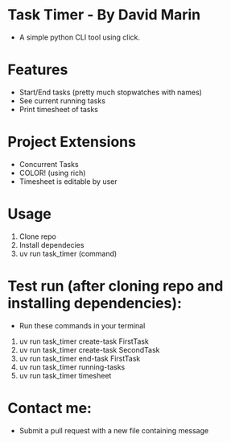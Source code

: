 # Task Timer - By David Marin
- A simple python CLI tool using click. 

# Features
* Start/End tasks (pretty much stopwatches with names)
* See current running tasks
* Print timesheet of tasks

# Project Extensions
* Concurrent Tasks
* COLOR! (using rich)
* Timesheet is editable by user

# Usage
1. Clone repo
2. Install dependecies
3. uv run task_timer (command)

# Test run (after cloning repo and installing dependencies):
 - Run these commands in your terminal
1. uv run task_timer create-task FirstTask
2. uv run task_timer create-task SecondTask
3. uv run task_timer end-task FirstTask
4. uv run task_timer running-tasks
5. uv run task_timer timesheet

# Contact me:
* Submit a pull request with a new file containing message
